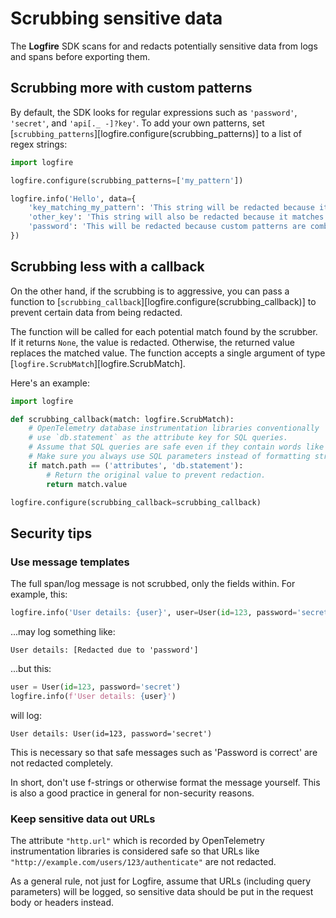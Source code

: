 # Scrubbing sensitive data

The **Logfire** SDK scans for and redacts potentially sensitive data from logs and spans before exporting them.

## Scrubbing more with custom patterns

By default, the SDK looks for regular expressions such as `'password'`, `'secret'`, and `'api[._ -]?key'`. To add your own patterns, set [`scrubbing_patterns`][logfire.configure(scrubbing_patterns)] to a list of regex strings:

```python
import logfire

logfire.configure(scrubbing_patterns=['my_pattern'])

logfire.info('Hello', data={
    'key_matching_my_pattern': 'This string will be redacted because its key matches',
    'other_key': 'This string will also be redacted because it matches MY_PATTERN case-insensitively',
    'password': 'This will be redacted because custom patterns are combined with the default patterns',
})
```

## Scrubbing less with a callback

On the other hand, if the scrubbing is to aggressive, you can pass a function to [`scrubbing_callback`][logfire.configure(scrubbing_callback)] to prevent certain data from being redacted.

The function will be called for each potential match found by the scrubber. If it returns `None`, the value is redacted. Otherwise, the returned value replaces the matched value. The function accepts a single argument of type [`logfire.ScrubMatch`][logfire.ScrubMatch].

Here's an example:

```python
import logfire

def scrubbing_callback(match: logfire.ScrubMatch):
    # OpenTelemetry database instrumentation libraries conventionally
    # use `db.statement` as the attribute key for SQL queries.
    # Assume that SQL queries are safe even if they contain words like 'password'.
    # Make sure you always use SQL parameters instead of formatting strings directly!
    if match.path == ('attributes', 'db.statement'):
        # Return the original value to prevent redaction.
        return match.value

logfire.configure(scrubbing_callback=scrubbing_callback)
```

## Security tips

### Use message templates

The full span/log message is not scrubbed, only the fields within. For example, this:

```python
logfire.info('User details: {user}', user=User(id=123, password='secret'))
```

...may log something like:

```
User details: [Redacted due to 'password']
```

...but this:

```python
user = User(id=123, password='secret')
logfire.info(f'User details: {user}')
```

will log:

```
User details: User(id=123, password='secret')
```

This is necessary so that safe messages such as 'Password is correct' are not redacted completely.

In short, don't use f-strings or otherwise format the message yourself. This is also a good practice in general for non-security reasons.

### Keep sensitive data out URLs

The attribute `"http.url"` which is recorded by OpenTelemetry instrumentation libraries is considered safe so that URLs like `"http://example.com/users/123/authenticate"` are not redacted.

As a general rule, not just for Logfire, assume that URLs (including query parameters) will be logged, so sensitive data should be put in the request body or headers instead.

